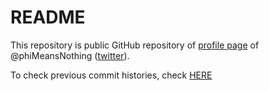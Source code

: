 # README

This repository is public GitHub repository of [profile page](https://fxxk3rrth4ng.github.io/twpf) of @phiMeansNothing ([twitter](https://twitter.com/phimeansnothing)).

To check previous commit histories, check [HERE](https://github.com/fxxk3rrth4ng/twpf.old/commits/master)
